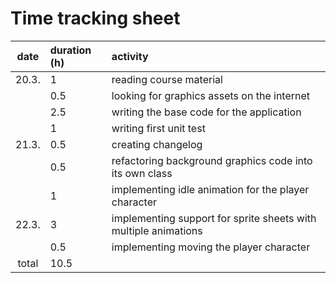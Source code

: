 # Time tracking sheet

| date  | duration (h) | activity                                                        |
| :---: | :---         | :---                                                            |
| 20.3. | 1            | reading course material                                         |
|       | 0.5          | looking for graphics assets on the internet                     |
|       | 2.5          | writing the base code for the application                       |
|       | 1            | writing first unit test                                         |
| 21.3. | 0.5          | creating changelog                                              |
|       | 0.5          | refactoring background graphics code into its own class         |
|       | 1            | implementing idle animation for the player character            |
| 22.3. | 3            | implementing support for sprite sheets with multiple animations |
|       | 0.5          | implementing moving the player character                        |
| total | 10.5         |                                                                 |

